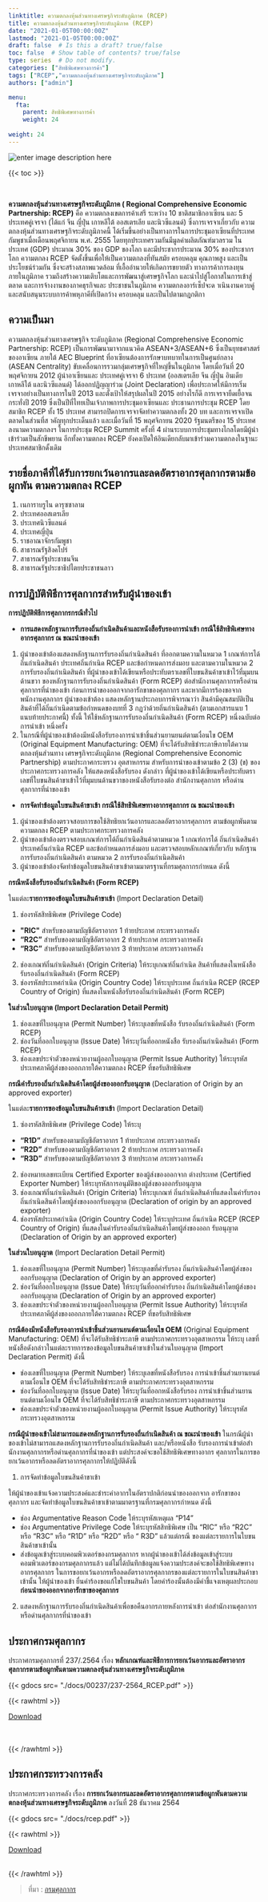 ```yaml
---
linktitle: ความตกลงหุ้นส่วนทางเศรษฐกิจระดับภูมิภาค (RCEP)
title: ความตกลงหุ้นส่วนทางเศรษฐกิจระดับภูมิภาค (RCEP)
date: "2021-01-05T00:00:00Z"
lastmod: "2021-01-05T00:00:00Z"
draft: false  # Is this a draft? true/false
toc: false  # Show table of contents? true/false
type: series  # Do not modify.
categories: ["สิทธิพิเศษทางการค้า"]
tags: ["RCEP","ความตกลงหุ้นส่วนทางเศรษฐกิจระดับภูมิภาค"]
authors: ["admin"]

menu:
  fta:
    parent: สิทธิพิเศษทางการค้า
    weight: 24
        
weight: 24
---
```



![enter image description here](RCEP.jpg)

{{< toc >}}

<br>

**ความตกลงหุ้นส่วนทางเศรษฐกิจระดับภูมิภาค  ( Regional Comprehensive Economic Partnership: RCEP)** คือ ความตกลงเขตการค้าเสรี ระหว่าง 10 ชาติสมาชิกอาเซียน และ 5 ประเทศคู่เจรจา (ได้แก่ จีน ญี่ปุ่น เกาหลีใต้ ออสเตรเลีย และนิวซีแลนด์) ซึ่งการเจรจาเกี่ยวกับ ความตกลงหุ้นส่วนทางเศรษฐกิจระดับภูมิภาคนี้ ได้เริ่มขึ้นอย่างเป็นทางการในการประชุมอาเซียนที่ประเทศกัมพูชาเมื่อเดือนพฤศจิกายน พ.ศ. 2555  โดยทุกประเทศรวมกันมีมูลค่าผลิตภัณฑ์มวลรวม ในประเทศ (GDP) ประมาณ 30% ของ GDP ของโลก และมีประชากรประมาณ 30% ของประชากรโลก ความตกลง RCEP จัดตั้งขึ้นเพื่อให้เป็นความตกลงที่ทันสมัย ครอบคลุม คุณภาพสูง และเป็นประโยชน์ร่วมกัน ซึ่งจะสร้างสภาพแวดล้อม ที่เอื้ออำนวยให้เกิดการขยายตัว ทางการค้าการลงทุนภายในภูมิภาค รวมถึงสร้างความเติบโตและการพัฒนาสู่เศรษฐกิจโลก และนำไปสู่โอกาสในการเข้าสู่ตลาด และการจ้างงานของภาคธุรกิจและ ประชาชนในภูมิภาค ความตกลงอาร์เซ็ปจะด าเนินงานควบคู่และสนับสนุนระบบการค้าพหุภาคีที่เปิดกว้าง ครอบคลุม และเป็นไปตามกฎกติกา

 ## ความเป็นมา 

ความตกลงหุ้นส่วนทางเศรษฐกิจ ระดับภูมิภาค (Regional Comprehensive Economic Partnership: RCEP) เป็นการพัฒนามาจากแนวคิด ASEAN+3/ASEAN+6 ซึ่งเป็นยุทธศาสตร์ของอาเซียน ภายใต้ AEC Blueprint ที่อาเซียนต้องการรักษาบทบาทในการเป็นศูนย์กลาง (ASEAN Centrality) ขับเคลื่อนการรวมกลุ่มเศรษฐกิจที่ใหญ่ขึ้นในภูมิภาค โดยเมื่อวันที่ 20 พฤศจิกายน 2012 ผู้นำอาเซียนและ ประเทศคู่เจรจา 6 ประเทศ (ออสเตรเลีย จีน ญี่ปุ่น อินเดีย เกาหลีใต้ และนิวซีแลนด์) ได้ออกปฏิญญาร่วม (Joint Declaration) เพื่อประกาศให้มีการเริ่มเจรจาอย่างเป็นทางการในปี 2013 และตั้งเป้าให้สรุปผลในปี 2015 อย่างไรก็ดี การเจรจายืดเยื้อจนกระทั่งปี 2019 ซึ่งเป็นปีที่ไทยเป็นเจ้าภาพการประชุมอาเซียนและ ประธานการประชุม RCEP โดยสมาชิก RCEP ทั้ง 15 ประเทศ สามารถปิดการเจรจาจัดทำความตกลงทั้ง 20 บท และการเจรจาเปิดตลาดในส่วนที่ส าคัญทุกประเด็นแล้ว และเมื่อวันที่ 15 พฤศจิกายน 2020 รัฐมนตรีของ 15 ประเทศลงนามความตกลงฯ ในการประชุม RCEP Summit ครั้งที่ 4 ผ่านระบบการประชุมทางไกลโดยมีผู้นำเข้าร่วมเป็นสักขีพยาน อีกทั้งความตกลง RCEP ยังคงเปิดให้อินเดียกลับมาเข้าร่วมความตกลงในฐานะประเทศสมาชิกดั้งเดิม


## รายชื่อภาคีที่ได้รับการยกเว้นอากรและลดอัตราอากรศุลกากรตามข้อผูกพัน ตามความตกลง RCEP
1.	เนการาบรูไน ดารุซซาลาม
2.	ประเทศออสเตรเลีย
3.	ประเทศนิวซีแลนด์
4.	ประเทศญี่ปุ่น
5.	ราชอาณาจักรกัมพูชา
6.	สาธารณรัฐสิงคโปร์
7.	สาธารณรัฐประชาชนจีน
8.	สาธารณรัฐประชาธิปไตยประชาชนลาว


## การปฏิบัติพิธีการศุลกากรสําหรับผู้นําของเข้า

**การปฏิบัติพิธีการศุลกากรกรณีทั่วไป**

- **การแสดงหลักฐานการรับรองถิ่นกําเนิดสินค้าและหนังสือรับรองการนําเข้า กรณีใช้สิทธิพิเศษทางอากรศุลกากร ณ ขณะนําของเข้า**

1. ผู้นําของเข้าต้องแสดงหลักฐานการรับรองถิ่นกําเนิดสินค้า ที่ออกตามความในหมวด 1 เกณฑ์การได้ถิ่นกําเนิดสินค้า ประเทศถิ่นกําเนิด RCEP และข้อกําหนดการส่งมอบ และตามความในหมวด 2 การรับรองถิ่นกําเนิดสินค้า ที่ผู้นําของเข้าได้เขียนหรือประทับตราเลขที่ใบขนสินค้าขาเข้าไว้ที่มุมบนด้านขวา ของหลักฐานการรับรองถิ่นกําเนิดสินค้า (Form RCEP) ต่อสํานักงานศุลกากรหรือด่านศุลกากรที่นําของเข้า ก่อนการนําของออกจากอารักขาของศุลกากร และหากมีการร้องขอจากพนักงานศุลกากร ผู้นําของเข้าต้อง แสดงหลักฐานประกอบการพิจารณาว่า สินค้ามีคุณสมบัติเป็นสินค้าที่ได้ถิ่นกําเนิดตามข้อกําหนดของบทที่ 3 กฏว่าด้วยถิ่นกําเนิดสินค้า (ตามเอกสารแนบ 1 แนบท้ายประกาศนี้)
ทั้งนี้ ให้ใช้หลักฐานการรับรองถิ่นกําเนิดสินค้า (Form RCEP) หนึ่งฉบับต่อการนําเข้า หนึ่งครั้ง
2. ในกรณีที่ผู้นําของเข้าต้องมีหนังสือรับรองการนําเข้าชิ้นส่วนยานยนต์ตามเงื่อนไข OEM (Original Equipment Manufacturing: OEM) ที่จะได้รับสิทธิชําระภาษีภายใต้ความตกลงหุ้นส่วนทาง เศรษฐกิจระดับภูมิภาค (Regional Comprehensive Economic Partnership) ตามประกาศกระทรวง อุตสาหกรรม สําหรับการนําของเข้าตามข้อ 2 (3) (ข) ของประกาศกระทรวงการคลัง ให้แสดงหนังสือรับรอง ดังกล่าว ที่ผู้นําของเข้าได้เขียนหรือประทับตราเลขที่ใบขนสินค้าขาเข้าไว้ที่มุมบนด้านขวาของหนังสือรับรองต่อ สํานักงานศุลกากร หรือด่านศุลกากรที่นําของเข้า

- **การจัดทําข้อมูลใบขนสินค้าขาเข้า กรณีใช้สิทธิพิเศษทางอากรศุลกากร ณ ขณะนําของเข้า**
1. ผู้นําของเข้าต้องตรวจสอบการขอใช้สิทธิยกเว้นอากรและลดอัตราอากรศุลกากร ตามข้อผูกพันตามความตกลง RCEP ตามประกาศกระทรวงการคลัง
2. ผู้นําของเข้าต้องตรวจสอบเกณฑ์การได้ถิ่นกําเนิดสินค้าตามหมวด 1 เกณฑ์การได้ ถิ่นกําเนิดสินค้า ประเทศถิ่นกําเนิด RCEP และข้อกําหนดการส่งมอบ และตรวจสอบหลักเกณฑ์เกี่ยวกับ หลักฐานการรับรองถิ่นกําเนิดสินค้า ตามหมวด 2 การรับรองถิ่นกําเนิดสินค้า
3. ผู้นําของเข้าต้องจัดทําข้อมูลใบขนสินค้าขาเข้าตามมาตรฐานที่กรมศุลกากรกําหนด ดังนี้ 
   
**กรณีหนังสือรับรองถิ่นกําเนิดสินค้า (Form RCEP)**  

ในแต่ละ**รายการของข้อมูลใบขนสินค้าขาเข้า** (Import Declaration Detail)  

1. ช่องรหัสสิทธิพิเศษ (Privilege Code)
- **"RIC"** สําหรับของตามบัญชีอัตราอากร 1 ท้ายประกาศ กระทรวงการคลัง
- **“R2C”** สําหรับของตามบัญชีอัตราอากร 2 ท้ายประกาศ กระทรวงการคลัง
- **“R3C”** สําหรับของตามบัญชีอัตราอากร 3 ท้ายประกาศ กระทรวงการคลัง
2. ช่องเกณฑ์ถิ่นกําเนิดสินค้า (Origin Criteria) ให้ระบุเกณฑ์ถิ่นกําเนิด สินค้าที่แสดงในหนังสือรับรองถิ่นกําเนิดสินค้า (Form RCEP)
3. ช่องรหัสประเทศกําเนิด (Origin Country Code) ให้ระบุประเทศ ถิ่นกําเนิด RCEP (RCEP Country of Origin) ที่แสดงในหนังสือรับรองถิ่นกําเนิดสินค้า (Form RCEP)

**ในส่วนใบอนุญาต (Import Declaration Detail Permit)** 

1. ช่องเลขที่ใบอนุญาต (Permit Number) ให้ระบุเลขที่หนังสือ รับรองถิ่นกําเนิดสินค้า (Form RCEP)  
2. ช่องวันที่ออกใบอนุญาต (Issue Date) ให้ระบุวันที่ออกหนังสือ รับรองถิ่นกําเนิดสินค้า (Form RCEP)
3. ช่องเลขประจําตัวของหน่วยงานผู้ออกใบอนุญาต (Permit Issue Authority) ให้ระบุรหัสประเทศภาคีผู้ส่งของออกภายใต้ความตกลง RCEP ที่ขอรับสิทธิพิเศษ


**กรณีคํารับรองถิ่นกําเนิดสินค้าโดยผู้ส่งของออกรับอนุญาต** (Declaration of Origin by an approved exporter)

ในแต่ละ**รายการของข้อมูลใบขนสินค้าขาเข้า** (Import Declaration Detail)
1. ซ่องรหัสสิทธิพิเศษ (Privilege Code) ให้ระบุ
-  **“R1D”** สําหรับของตามบัญชีอัตราอากร 1 ท้ายประกาศ กระทรวงการคลัง
- **“R2D”** สําหรับของตามบัญชีอัตราอากร 2 ท้ายประกาศ กระทรวงการคลัง
- **“R3D”** สําหรับของตามบัญชีอัตราอากร 3 ท้ายประกาศ กระทรวงการคลัง
2. ช่องหมายเลขทะเบียน Certified Exporter ของผู้ส่งของออกจาก ต่างประเทศ (Certified Exporter Number) ให้ระบุรหัสการอนุมัติของผู้ส่งของออกรับอนุญาต
3. ช่องเกณฑ์ถิ่นกําเนิดสินค้า (Origin Criteria) ให้ระบุเกณฑ์ ถิ่นกําเนิดสินค้าที่แสดงในคํารับรองถิ่นกําเนิดสินค้าโดยผู้ส่งของออกรับอนุญาต (Declaration of origin by an approved exporter)
4. ช่องรหัสประเทศกําเนิด (Origin Country Code) ให้ระบุประเทศ ถิ่นกําเนิด RCEP (RCEP Country of Origin) ที่แสดงในคํารับรองถิ่นกําเนิดสินค้าโดยผู้ส่งของออก รับอนุญาต (Declaration of Origin by an approved exporter)

**ในส่วนใบอนุญาต** (Import Declaration Detail Permit)
1. ช่องเลขที่ใบอนุญาต (Permit Number) ให้ระบุเลขที่คํารับรอง ถิ่นกําเนิดสินค้าโดยผู้ส่งของออกรับอนุญาต (Declaration of Origin by an approved exporter)
2. ช่องวันที่ออกใบอนุญาต (Issue Date) ให้ระบุวันที่ออกคํารับรอง ถิ่นกําเนิดสินค้าโดยผู้ส่งของออกรับอนุญาต (Declaration of Origin by an approved exporter)
3. ช่องเลขประจําตัวของหน่วยงานผู้ออกใบอนุญาต (Permit Issue Authority) ให้ระบุรหัสประเทศภาคีผู้ส่งของออกภายใต้ความตกลง RCEP ที่ขอรับสิทธิพิเศษ

**กรณีต้องมีหนังสือรับรองการนําเข้าชิ้นส่วนยานยนต์ตามเงื่อนไข OEM** (Original Equipment Manufacturing: OEM) ที่จะได้รับสิทธิชําระภาษี ตามประกาศกระทรวงอุตสาหกรรม ให้ระบุ เลขที่หนังสือดังกล่าวในแต่ละรายการของข้อมูลใบขนสินค้าขาเข้าในส่วนใบอนุญาต (Import Declaration Permit) ดังนี้

- ช่องเลขที่ใบอนุญาต (Permit Number) ให้ระบุเลขที่หนังสือรับรอง การนําเข้าชิ้นส่วนยานยนต์ตามเงื่อนไข OEM ที่จะได้รับสิทธิชําระภาษี ตามประกาศกระทรวงอุตสาหกรรม
- ช่องวันที่ออกใบอนุญาต (Issue Date) ให้ระบุวันที่ออกหนังสือรับรอง การนําเข้าชิ้นส่วนยานยนต์ตามเงื่อนไข OEM ที่จะได้รับสิทธิชําระภาษี ตามประกาศกระทรวงอุตสาหกรรม
- ช่องเลขประจําตัวของหน่วยงานผู้ออกใบอนุญาต (Permit Issue Authority) ให้ระบุรหัสกระทรวงอุตสาหกรรม


**กรณีผู้นําของเข้าไม่สามารถแสดงหลักฐานการรับรองถิ่นกําเนิดสินค้า ณ ขณะนําของเข้า**
ในกรณีผู้นําของเข้าไม่สามารถแสดงหลักฐานการรับรองถิ่นกําเนิดสินค้า และ/หรือหนังสือ รับรองการนําเข้าต่อสํานักงานศุลกากรหรือด่านศุลกากรที่นําของเข้า แต่ประสงค์จะขอใช้สิทธิพิเศษทางอากร ศุลกากรในการขอยกเว้นอากรหรือลดอัตราอากรศุลกากรให้ปฏิบัติดังนี้

1. การจัดทําข้อมูลใบขนสินค้าขาเข้า

ให้ผู้นําของเข้าแจ้งความประสงค์และชําระค่าอากรในอัตราปกติก่อนนําของออกจาก อารักขาของศุลกากร และจัดทําข้อมูลใบขนสินค้าขาเข้าตามมาตรฐานที่กรมศุลกากรกําหนด ดังนี้
- ช่อง Argumentative Reason Code ให้ระบุรหัสเหตุผล “P14”
- ช่อง Argumentative Privilege Code ให้ระบุรหัสสิทธิพิเศษ เป็น “RIC” หรือ “R2C” หรือ “R3C” หรือ “R1D” หรือ “R2D” หรือ “ R3D”  แล้วแต่กรณี ของแต่ละรายการในใบขนสินค้าขาเข้านั้น
- ส่งข้อมูลเข้าสู่ระบบคอมพิวเตอร์ของกรมศุลกากร หากผู้นําของเข้าได้ส่งข้อมูลเข้าสู่ระบบคอมพิวเตอร์ของกรมศุลกากรแล้ว แต่ไม่ได้บันทึกข้อมูลแจ้งความประสงค์จะขอใช้สิทธิพิเศษทางอากรศุลกากร ในการขอยกเว้นอากรหรือลดอัตราอากรศุลกากรของแต่ละรายการในใบขนสินค้าขาเข้านั้น ให้ผู้นําของเข้า ยื่นคําร้องขอแก้ไขใบขนสินค้า โดยคําร้องนั้นต้องมีคําชี้แจงเหตุผลประกอบ **ก่อนนําของออกจากอารักขาของศุลกากร**

2. แสดงหลักฐานการรับรองถิ่นกําเนิดสินค้าเพื่อขอคืนอากรภายหลังการนําเข้า ต่อสํานักงานศุลกากรหรือด่านศุลกากรที่นําของเข้า

## ประกาศกรมศุลกากร

ประกาศกรมศุลกากรที่ 237/.2564 เรื่อง **หลักเกณฑ์และพิธีการการยกเว้นอากรและอัตราอากรศุลกากรตามข้อผูกพันตามความตกลงหุ้นส่วนทางเศรษฐกิจระดับภูมิภาค**

{{< gdocs src= "./docs/00237/237-2564_RCEP.pdf" >}}

{{< rawhtml >}}
<br>

<div class="article-tags">
<a class="badge badge-danger" href="./docs/00237/237-2564_RCEP.pdf" target="_blank" id="download_files_new">Download</a>

</div>
<br>
<br>

{{< /rawhtml >}}

## ประกาศกระทรวงการคลัง

ประกาศกระทรวงการคลัง เรื่อง **การยกเว้นอากรและลดอัตราอากรศุลกากรตามข้อผูกพันตามความตกลงหุ้นส่วนทางเศรษฐกิจระดับภูมิภาค** ลงวันที่ 28 ธันวาคม 2564

{{< gdocs src= "./docs/rcep.pdf" >}}

{{< rawhtml >}}
<br>

<div class="article-tags">
<a class="badge badge-danger" href="./docs/rcep.pdf" target="_blank" id="download_files_new">Download</a>

</div>
<br>

{{< /rawhtml >}}

> ที่มา : [กรมศุลกากร](https://www.customs.go.th/cont_strc_simple_net_with_download.php?ini_content=usage_fta_and_wto_01_17&ini_menu=menu_interest_and_law_160421_01&left_menu=menu_fta_and_wto)

